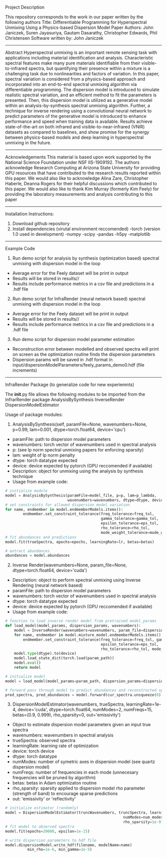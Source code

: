 Project Description

This repository corresponds to the work in our paper written by the following authors
Title: Differentiable Programming for Hyperspectral Unmixing Using a Physics-based Dispersion Model
Paper Authors: John Janiczek, Suren Jayasuriya, Gautam Dasarathy, Christopher Edwards, Phil Christensen
Software written by: John Janiczek
________________________________________________________________________________________________________________________
Abstract
Hyperspectral unmixing is an important remote sensing task with applications including material identification and
analysis. Characteristic spectral features make many pure materials identifiable from their visible-to-infrared 
spectra, but quantifying their presence within a mixture is a challenging task due to nonlinearities and factors of 
variation. In this paper, spectral variation is considered from a physics-based approach and incorporated into an 
end-to-end spectral unmixing algorithm via differentiable programming. The dispersion model is introduced to simulate 
realistic spectral variation, and an efficient method to fit the parameters is presented. Then, this dispersion model 
is utilized as a generative model within an analysis-by-synthesis spectral unmixing algorithm. Further, a technique 
for inverse rendering using a convolutional neural network to predict parameters of the generative model is introduced 
to enhance performance and speed when training data is available. Results achieve state-of-the-art on both infrared 
and visible-to-near-infrared (VNIR) datasets as compared to baselines, and show promise for the synergy between 
physics-based models and deep learning in hyperspectral unmixing in the future.
________________________________________________________________________________________________________________________
Acknowledgements
This material is based upon work supported by the National Science Foundation under NSF IIS-1909192.
The authors acknowledge Research Computing at Arizona State University for providing GPU resources 
that have contributed to the research results reported within this paper. We would also like to acknowledge 
Alina Zare, Christopher Haberle, Deanna Rogers for their helpful discussions which contributed to this paper.
We would also like to thank Kim Murray (formerly Kim Feely) for providing the laboratory measurements and analysis
contributing to this paper
________________________________________________________________________________________________________________________

Installation Instructions:
1) Download github repository
2) Install dependencies (virutal environment reccomended)
-torch (version 1.0 used in development)
-numpy
-scipy
-pandas
-h5py
-matplotlib
________________________________________________________________________________________________________________________
Example Code
1) Run demo script for analysis by synthesis (optimization based) spectral unmixing with dispersion model in the loop
- Average error for the Feely dataset will be print in output
- Results will be stored in results/<todays date>/<test name>
- Results include performance metrics in a csv file and predictions in a .hdf file
2) Run demo script for InfraRender (neural network based) spectral unmixing with dispersion model in the loop
- Average error for the Feely dataset will be print in output
- Results will be stored in results/<todays date>/<test name>
- Results include performance metrics in a csv file and predictions in a .hdf file

3) Run demo script for dispersion model parameter estimation
- Reconstruction error between modelled and observed spectra will print on screen as the optimization routine finds
the dispersion parameters
- Dispersion params will be saved in .hdf format in input/dispersionModelParameters/feely_params_demo0.hdf (file increments)

________________________________________________________________________________________________________________________

InfraRender Package (to generalize code for new experiemnts)

The __init__.py file allows the following modules to be imported from the InfrarRender package
AnalysisBySynthesis
InverseRender
DispersionModelEstimator

Usage of package modules:
1) AnalysisBySynthesis(self, paramFile=None, wavenumbers=None, p=0.99, lam=0.001, dtype=torch.float64, device='cpu')
- paramFile: path to dispersion model parameters
- wavenumbers: torch vector of wavenumbers used in spectral analysis
- p: (see lp norm spectral unmixing papers for enforcing sparsity)
- lam: weight of lp norm penalty
- dtype: torch datatype expected
- device: device expected by pytorch (GPU reccomended if available)
- Description: object for unmixing using the analysis by synthesis technique
- Usage from example code:
```python
# initialize module
model = AnalysisBySynthesis(paramFile=model_file, p=p, lam=p_lambda,
                            wavenumbers=wavenumbers, dtype=dtype, device=device)
# set constraints for allowed dispersion model variation
for name, endmember in model.endmemberModels.items():
        endmember.set_constraint_tolerance(freq_tolerance=freq_tol,
                                           gamma_tolerance=gamma_tol,
                                           epsilon_tolerance=eps_tol,
                                           rho_tolerance=rho_tol,
                                           mode_weight_tolerance=mode_weight_tol)
# fit abundances and predictions
model.fit(trueSpectra, epochs=epochs, learningRate=lr, betas=betas) 

# extract abundances
abundances = model.abundances
 ```

2) Inverse Render(wavenumbers=None, param_file=None, dtype=torch.float64, device='cuda')
- Description: object to perform spectral unmixing using Inverse Rendering (neural network based)
- paramFile: path to dispersion model parameters
- wavenumbers: torch vector of wavenumbers used in spectral analysis
- dtype: torch datatype expected
- device: device expected by pytorch (GPU reccomended if available)
- Usage from example code:
```python
# function to load inverse render model from pretrained model_params
def load_model(model_params, dispersion_params, wavenumbers):
    model = InverseRender(wavenumbers=wavenumbers, param_file=dispersion_params, dtype=dtype, device=device)
    for name, endmember in model.mixture_model.endmemberModels.items():
        endmember.set_constraint_tolerance(freq_tolerance=freq_tol, gamma_tolerance=gamma_tol,
                                           epsilon_tolerance=eps_tol,
                                           rho_tolerance=rho_tol, mode_weight_tolerance=mode_weight_tol)
    model.type(dtype).to(device)
    model.load_state_dict(torch.load(param_path))
    model.eval()
    return model

# initialize model
model = load_model(model_params=param_path, dispersion_params=dispersion_params, wavenumbers=wavenumbers)

# forward pass through model to predict abundances and reconstructed spectra (with dispersion model)
pred_spectra, pred_abundances = model.forward(cur_spectra.unsqueeze(0)
```

3) DispersionModelEstimator(wavenumbers, trueSpectra, learningRate=1e-4, device='cuda',
                 dtype=torch.float64, numModes=2, numFreqs=15, betas=(0.9, 0.999), rho_sparsity=0, out='emissivity')
- Object to estimate dispersion model parameters given an input true spectra
- wavenumbers: wavenumbers in spectral analysis
- trueSpectra: observed spectra
- learningRate: learning rate of optimization
- device: torch device
- dtype: torch datatype
- numModes: number of symetric axes in dispersion model (see quartz dispersion model)
- numFreqs: number of frequencies in each mode (unnecesary frequencies will be pruned by algorithm)
- betas: betas in Adam optimizaton routine
- rho_sparsity: sparsity applied to dispersion model rho parameter (strength of band) to encourage sparse predictions
- out: 'emissivity' or 'reflectivity'

```python
# initialize estimator (randomly)
model = DispersionModelEstimator(truncWavenumbers, truncSpectra, learningRate=learning_rate,
                                                     numModes=num_modes, numFreqs=num_freqs, betas=betas, device='cuda',
                                                     rho_sparsity=1e-9)
# fit model to observed spectra
model.fit(epochs=20000, epsilon=1e-15)

# write dispersion parameters to hdf file
model.dispersionModel.write_hdf(filename, modelName=name)
          min_rho=1e-6, min_gamma=1e-5)
```


